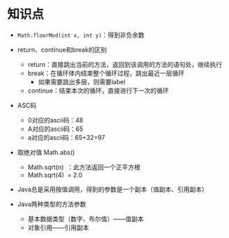 # 知识点

- `Math.floorMod(int x, int y)`：得到非负余数

- return、continue和break的区别
  - return：直接跳出当前的方法，返回到该调用的方法的语句处，继续执行
  - break：在循环体内结束整个循环过程，跳出最近一层循环
    - 如果需要跳出多层，则需要label
  - continue：结束本次的循环，直接进行下一次的循环

- ASC码
  - 0对应的ascii码：48
  - A对应的ascii码：65
  - a对应的ascii码：65+32=97

- 取绝对值 Math.abs()
  - Math.sqrt(n)  ：此方法返回一个正平方根
  - Math.sqrt(4)  = 2.0

- Java总是采用按值调用，得到的参数是一个副本（值副本、引用副本）

- Java两种类型的方法参数
  - 基本数据类型（数字、布尔值）——值副本
  - 对象引用——引用副本


